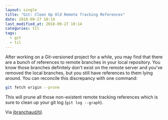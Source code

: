 ```yaml
---
layout: single
title: "Git: Clean Up Old Remote Tracking References"
date: 2018-09-27 10:14
last_modified_at: 2018-09-27 10:14
categories: til
tags:
  - git
  - til
---
```


After working on a Git-versioned project for a while, you may find that
there are a bunch of references to remote branches in your local repository.
You know those branches definitely don't exist on the remote server and
you've removed the local branches, but
you still have references to them lying around. You can reconcile this
discrepancy with one command:

```bash
git fetch origin --prune
```

This will prune all those non-existent remote tracking references which is
sure to clean up your git log (`git log --graph`).

Via [jbranchaud/til](https://github.com/jbranchaud/til).
